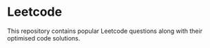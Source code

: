 # Leetcode
This repository contains popular Leetcode questions along with their optimised code solutions.
